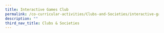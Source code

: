 ```yaml
---
title: Interactive Games Club
permalink: /co-curricular-activities/Clubs-and-Societies/interactive-games-club
description: ""
third_nav_title: Clubs & Societies
---
```

